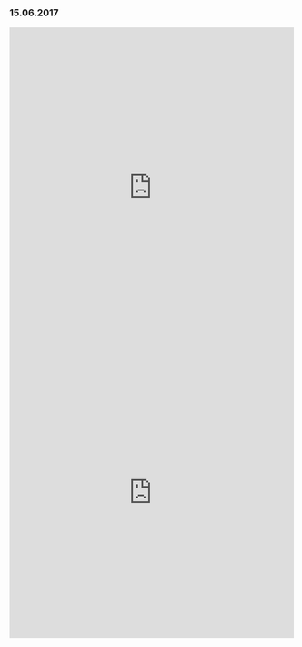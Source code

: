 ### 15.06.2017

<iframe src="https://www.facebook.com/plugins/post.php?href=https%3A%2F%2Fwww.facebook.com%2FBrabanconne80%2Fposts%2F1948510312096774&width=500" width="500" height="562" style="border:none;overflow:hidden" scrolling="no" frameborder="0" allowTransparency="true"></iframe>


<iframe src="https://www.facebook.com/plugins/post.php?href=https%3A%2F%2Fwww.facebook.com%2FBrabanconne80%2Fposts%2F1948511355430003&width=500" width="500" height="510" style="border:none;overflow:hidden" scrolling="no" frameborder="0" allowTransparency="true"></iframe>













































